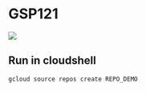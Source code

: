 # GSP121
[![](https://api.pointscounter.me/servers/img/subscribe)](https://www.youtube.com/@CloudHustlers)
## Run in cloudshell
```cmd
gcloud source repos create REPO_DEMO
```
